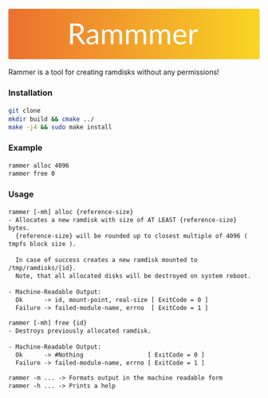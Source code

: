![Logo](./logo.svg)

Rammer is a tool for creating ramdisks without any permissions!

### Installation 
```bash
git clone 
mkdir build && cmake ../ 
make -j4 && sudo make install
```

### Example
```bash
rammer alloc 4096
rammer free 0
```

### Usage
```
rammer [-mh] alloc {reference-size}
- Allocates a new ramdisk with size of AT LEAST {reference-size} bytes.
  {reference-size} will be rounded up to closest multiple of 4096 ( tmpfs block size ).
    
  In case of success creates a new ramdisk mounted to /tmp/ramdisks/{id}.  
  Note, that all allocated disks will be destroyed on system reboot.
  
- Machine-Readable Output: 
  Ok      -> id, mount-point, real-size [ ExitCode = 0 ]
  Failure -> failed-module-name, errno  [ ExitCode = 1 ]
```

```
rammer [-mh] free {id}
- Destroys previously allocated ramdisk.

- Machine-Readable Output: 
  Ok      -> #Nothing                  [ ExitCode = 0 ]
  Failure -> failed-module-name, errno [ ExitCode = 1 ]
```

```
rammer -m ... -> Formats output in the machine readable form
rammer -h ... -> Prints a help
```
